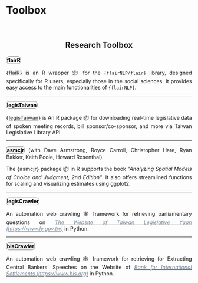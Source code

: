 # Toolbox


<br/>


<style>
/* body {
    font-family: -apple-system, BlinkMacSystemFont, 'Segoe UI', Roboto, Oxygen, Ubuntu, Cantarell, 'Open Sans', 'Helvetica Neue', sans-serif;
    
} */


.bottom-link {
    display: inline-block;
    padding: 1px 1px;
    background-color: #f2f2f2;
    color: #000;
    text-decoration: none;
    border-radius: 8px; /* This makes the link round */
    transition: background-color 0.9s;
    border: 1.5px solid grey; /* This adds a grey frame around the link */
}

.bottom-link:hover {
    background-color: #ddd;
}
</style>



<div style="text-align: center">

## Research Toolbox 


<div style="text-align: justify">

<a href="https://davidycliao.github.io/flaiR/" class="bottom-link"  target="_blank">**flairR**</a> 


**[<span style="color:#5a5a5a">**{flaiR}**</span>](https://github.com/davidycliao/flairR)**  is an R wrapper 📦 for the `{flairNLP/flair}` library, designed specifically for R users, especially those in the social sciences. It provides easy access to the main functionalities of `{flairNLP}`.

</div>

----


<div style="text-align: justify">

<a href="https://davidycliao.github.io/legisTaiwan/" class="bottom-link"  target="_blank">**legisTaiwan**</a> 


**[<span style="color:#5a5a5a">**{legisTaiwan}**</span>](https://github.com/davidycliao/legisTaiwan)** is 
An R package 📦 for downloading real-time legislative data of spoken meeting records, bill sponsor/co-sponsor, and more via Taiwan Legislative Library API

</div>

----

</div>

<div style="text-align: justify">

<a href="https://uniofessex.github.io/asmcjr/" class="bottom-link"  target="_blank">**asmcjr**</a> (with Dave Armstrong, Royce Carroll, Christopher Hare, Ryan Bakker, Keith Poole, Howard Rosenthal)

The <span style="color:#5a5a5a">**{asmcjr}**</span> package 📦 in R supports the book _"Analyzing Spatial Models of Choice and Judgment, 2nd Edition"_. It also offers streamlined functions for scaling and visualizing estimates using ggplot2.

</div>

----

<div style="text-align: justify">

<a href="https://davidycliao.github.io/legisCrawler" class="bottom-link"  target="_blank">**legisCrawler**</a>

An automation web crawling 🕸️ framework for retrieving parliamentary questions on  [<span style="color:#778899">*The Website of Taiwan Legislative Yuan (https://www.ly.gov.tw)*</span>](https://lis.ly.gov.tw/) in Python.
 
----

<div style="text-align: justify">


<a href="https://github.com/davidycliao/bisCrawler" class="bottom-link"  target="_blank">**bisCrawler**</a>

An automation web crawling 🕸️ framework for retrieving for Extracting Central Bankers' Speeches on the Website of [<span style="color:#778899">*Bank for International Settlements (https://www.bis.org)*</span>](https://www.bis.org) in Python.


<br/><br/>

